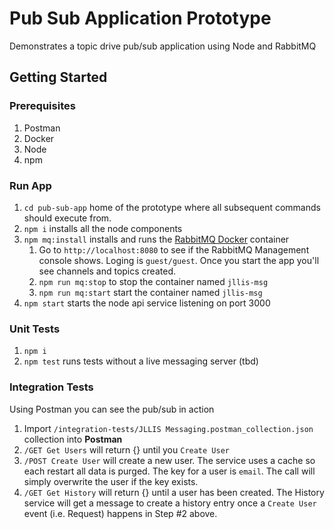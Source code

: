 # Pub Sub Application Prototype
Demonstrates a topic drive pub/sub application using Node and RabbitMQ

## Getting Started
### Prerequisites
1. Postman
1. Docker
1. Node
1. npm
### Run App
1. `cd pub-sub-app` home of the prototype where all subsequent commands should execute from.
1. `npm i` installs all the node components
1. `npm mq:install` installs and runs the [RabbitMQ Docker](https://hub.docker.com/_/rabbitmq) container
    1. Go to `http://localhost:8080` to see if the RabbitMQ Management console shows.  Loging is `guest/guest`.  Once you start the app you'll see channels and topics created.
    1. `npm run mq:stop` to stop the container named `jllis-msg`
    1. `npm run mq:start` start the container named `jllis-msg`
1. `npm start` starts the node api service listening on port 3000

### Unit Tests
1. `npm i`
1. `npm test` runs tests without a live messaging server (tbd)

### Integration Tests
Using Postman you can see the pub/sub in action
1. Import `/integration-tests/JLLIS Messaging.postman_collection.json` collection into **Postman**
1. `/GET Get Users` will return {} until you `Create User`
1. `/POST Create User` will create a new user.  The service uses a cache so each restart all data is purged.  The key for a user is `email`.  The call will simply overwrite the user if the key exists.
1. `/GET Get History` will return {} until a user has been created.  The History service will get a message to create a history entry once a `Create User` event (i.e. Request) happens in Step #2 above.